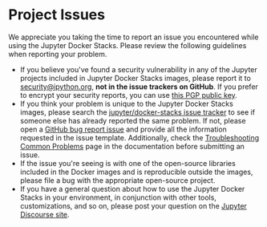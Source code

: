 # Project Issues

We appreciate you taking the time to report an issue you encountered while using the Jupyter Docker Stacks.
Please review the following guidelines when reporting your problem.

- If you believe you've found a security vulnerability in any of the Jupyter projects included in Jupyter Docker Stacks images,
  please report it to [security@ipython.org](mailto:security@ipython.org), **not in the issue trackers on GitHub**.
  If you prefer to encrypt your security reports, you can use [this PGP public key](https://github.com/jupyter/jupyter.github.io/blob/HEAD/assets/ipython_security.asc).
- If you think your problem is unique to the Jupyter Docker Stacks images,
  please search the [jupyter/docker-stacks issue tracker](https://github.com/jupyter/docker-stacks/issues?q=is%3Aissue%20)
  to see if someone else has already reported the same problem.
  If not, please open a [GitHub bug report issue](https://github.com/jupyter/docker-stacks/issues/new?template=bug_report.yml)
  and provide all the information requested in the issue template.
  Additionally, check the [Troubleshooting Common Problems](../using/troubleshooting.md) page in the documentation before submitting an issue.
- If the issue you're seeing is with one of the open-source libraries included in the Docker images and is reproducible outside the images,
  please file a bug with the appropriate open-source project.
- If you have a general question about how to use the Jupyter Docker Stacks in your environment,
  in conjunction with other tools, customizations, and so on,
  please post your question on the [Jupyter Discourse site](https://discourse.jupyter.org).
